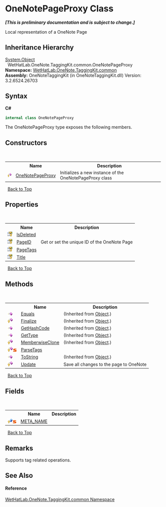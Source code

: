 # OneNotePageProxy Class
 _**\[This is preliminary documentation and is subject to change.\]**_

Local representation of a OneNote Page


## Inheritance Hierarchy
<a href="http://msdn2.microsoft.com/en-us/library/e5kfa45b" target="_blank">System.Object</a><br />&nbsp;&nbsp;WetHatLab.OneNote.TaggingKit.common.OneNotePageProxy<br />
**Namespace:**&nbsp;<a href="bcdbab9c-63d1-48a4-6937-af53fb8d9a55">WetHatLab.OneNote.TaggingKit.common</a><br />**Assembly:**&nbsp;OneNoteTaggingKit (in OneNoteTaggingKit.dll) Version: 3.2.6524.26703

## Syntax

**C#**<br />
``` C#
internal class OneNotePageProxy
```

The OneNotePageProxy type exposes the following members.


## Constructors
&nbsp;<table><tr><th></th><th>Name</th><th>Description</th></tr><tr><td>![Protected method](media/protmethod.gif "Protected method")</td><td><a href="c349124e-1d7b-8697-b80d-9105f6f7e2ab">OneNotePageProxy</a></td><td>
Initializes a new instance of the OneNotePageProxy class</td></tr></table>&nbsp;
<a href="#onenotepageproxy-class">Back to Top</a>

## Properties
&nbsp;<table><tr><th></th><th>Name</th><th>Description</th></tr><tr><td>![Protected property](media/protproperty.gif "Protected property")</td><td><a href="166659f1-007a-4a79-c7c5-06ee824d83ff">IsDeleted</a></td><td /></tr><tr><td>![Protected property](media/protproperty.gif "Protected property")</td><td><a href="aaf3a51d-12d5-780c-ace5-31af78c8b2f7">PageID</a></td><td>
Get or set the unique ID of the OneNote Page</td></tr><tr><td>![Protected property](media/protproperty.gif "Protected property")</td><td><a href="855856f7-a76c-8392-a05d-174175a8196a">PageTags</a></td><td /></tr><tr><td>![Protected property](media/protproperty.gif "Protected property")</td><td><a href="e58ea5fb-7a02-23c5-0cda-f4262bfcb368">Title</a></td><td /></tr></table>&nbsp;
<a href="#onenotepageproxy-class">Back to Top</a>

## Methods
&nbsp;<table><tr><th></th><th>Name</th><th>Description</th></tr><tr><td>![Public method](media/pubmethod.gif "Public method")</td><td><a href="http://msdn2.microsoft.com/en-us/library/bsc2ak47" target="_blank">Equals</a></td><td> (Inherited from <a href="http://msdn2.microsoft.com/en-us/library/e5kfa45b" target="_blank">Object</a>.)</td></tr><tr><td>![Protected method](media/protmethod.gif "Protected method")</td><td><a href="http://msdn2.microsoft.com/en-us/library/4k87zsw7" target="_blank">Finalize</a></td><td> (Inherited from <a href="http://msdn2.microsoft.com/en-us/library/e5kfa45b" target="_blank">Object</a>.)</td></tr><tr><td>![Public method](media/pubmethod.gif "Public method")</td><td><a href="http://msdn2.microsoft.com/en-us/library/zdee4b3y" target="_blank">GetHashCode</a></td><td> (Inherited from <a href="http://msdn2.microsoft.com/en-us/library/e5kfa45b" target="_blank">Object</a>.)</td></tr><tr><td>![Public method](media/pubmethod.gif "Public method")</td><td><a href="http://msdn2.microsoft.com/en-us/library/dfwy45w9" target="_blank">GetType</a></td><td> (Inherited from <a href="http://msdn2.microsoft.com/en-us/library/e5kfa45b" target="_blank">Object</a>.)</td></tr><tr><td>![Protected method](media/protmethod.gif "Protected method")</td><td><a href="http://msdn2.microsoft.com/en-us/library/57ctke0a" target="_blank">MemberwiseClone</a></td><td> (Inherited from <a href="http://msdn2.microsoft.com/en-us/library/e5kfa45b" target="_blank">Object</a>.)</td></tr><tr><td>![Protected method](media/protmethod.gif "Protected method")![Static member](media/static.gif "Static member")</td><td><a href="fdbdda9d-2b84-e725-659f-060764e74b96">ParseTags</a></td><td /></tr><tr><td>![Public method](media/pubmethod.gif "Public method")</td><td><a href="http://msdn2.microsoft.com/en-us/library/7bxwbwt2" target="_blank">ToString</a></td><td> (Inherited from <a href="http://msdn2.microsoft.com/en-us/library/e5kfa45b" target="_blank">Object</a>.)</td></tr><tr><td>![Protected method](media/protmethod.gif "Protected method")</td><td><a href="4e82bde1-11ef-dfb9-86c3-748468253059">Update</a></td><td>
Save all changes to the page to OneNote</td></tr></table>&nbsp;
<a href="#onenotepageproxy-class">Back to Top</a>

## Fields
&nbsp;<table><tr><th></th><th>Name</th><th>Description</th></tr><tr><td>![Protected field](media/protfield.gif "Protected field")![Static member](media/static.gif "Static member")</td><td><a href="4f2784aa-329f-f795-e961-c1f01f247d87">META_NAME</a></td><td /></tr></table>&nbsp;
<a href="#onenotepageproxy-class">Back to Top</a>

## Remarks
Supports tag related operations.

## See Also


#### Reference
<a href="bcdbab9c-63d1-48a4-6937-af53fb8d9a55">WetHatLab.OneNote.TaggingKit.common Namespace</a><br />